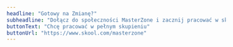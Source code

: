 ```yaml
---
headline: "Gotowy na Zmianę?"
subheadline: "Dołącz do społeczności MasterZone i zacznij pracować w skupieniu — już dziś."
buttonText: "Chcę pracować w pełnym skupieniu"
buttonUrl: "https://www.skool.com/masterzone"
---
```

